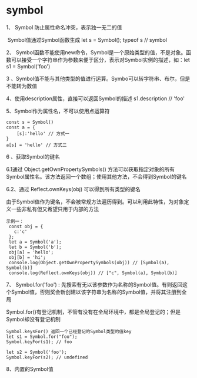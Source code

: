 # symbol
1、 Symbol 防止属性命名冲突，表示独一无二的值

​         Symbol值通过Symbol函数生成  let s = Symbol();   typeof s // symbol

2、 Symbol函数不能使用new命令，Symbol是一个原始类型的值，不是对象。函数可以接受一个字符串作为参数来便于区分，表示对Symbol实例的描述，如：let s1 = Symbol('foo')

3 、Symbol值不能与其他类型的值进行运算。Symbo可以转字符串、布尔，但是不能转为数值

4、使用description属性，直接可以返回Symbol的描述 s1.description  // 'foo'

5、Symbol作为属性名，不可以使用点运算符

```
const s = Symbol()
const a = {
	[s]:'hello' // 方式一
}
a[s] = 'hello' // 方式二
```



6 、获取Symbol的键名

 6.1通过 Object.getOwnPropertySymbols() 方法可以获取指定对象的所有Symbol属性名。该方法返回一个数组；使用其他方法，不会得到Symbol的键名

 6.2、通过 Reflect.ownKeys(obj) 可以得到所有类型的键名

  由于Symbol值作为键名，不会被常规方法遍历得到。可以利用此特性，为对象定义一些非私有但又希望只用于内部的方法

```
示例一：
 const obj = {
   c:'c'
 };
 let a = Symbol('a');
 let b = Symbol('b');
 obj[a] = 'hello';
 obj[b] = 'hi';
 console.log(Object.getOwnPropertySymbols(obj)) // [Symbol(a), Symbol(b)]
 console.log(Reflect.ownKeys(obj)) // ["c", Symbol(a), Symbol(b)]
```

7、 Symbol.for('foo') : 先搜索有无以该参数作为名称的Symbol值。有则返回这个Symbol值，否则奖会新创建以该字符串为名称的Symbol值，并将其注册到全局

  Symbol.for()有登记机制，不管有没有在全局环境中，都是全局登记的；但是Symbol却没有登记机制

```
Symbol.keysFor() 返回一个已经登记的Symbol类型的值key
let s1 = Symbol.for("foo");
Symbol.keyFor(s1); // foo

let s2 = Symbol('foo');
Symbol.keyFor(s2); // undefined
```

8、内置的Symbol值

```

```





​	









 

